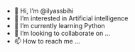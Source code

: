- 👋 Hi, I’m @ilyassbihi
- 👀 I’m interested in Artificial intelligence
- 🌱 I’m currently learning Python
- 💞️ I’m looking to collaborate on ...
- 📫 How to reach me ...

<!---
ilyassbihi/ilyassbihi is a ✨ special ✨ repository because its `README.md` (this file) appears on your GitHub profile.
You can click the Preview link to take a look at your changes.
--->
